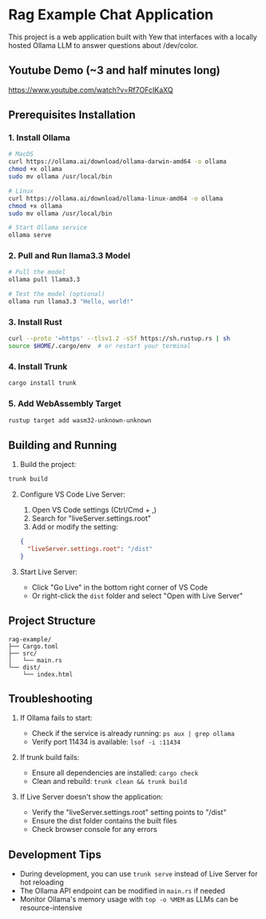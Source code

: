 # Rag Example Chat Application

This project is a web application built with Yew that interfaces with a locally hosted Ollama LLM to answer questions about /dev/color.

## Youtube Demo (~3 and half minutes long)

https://www.youtube.com/watch?v=Rf7OFcIKaXQ

## Prerequisites Installation

### 1. Install Ollama
```bash
# MacOS
curl https://ollama.ai/download/ollama-darwin-amd64 -o ollama
chmod +x ollama
sudo mv ollama /usr/local/bin

# Linux
curl https://ollama.ai/download/ollama-linux-amd64 -o ollama
chmod +x ollama
sudo mv ollama /usr/local/bin

# Start Ollama service
ollama serve
```

### 2. Pull and Run llama3.3 Model
```bash
# Pull the model
ollama pull llama3.3

# Test the model (optional)
ollama run llama3.3 "Hello, world!"
```

### 3. Install Rust
```bash
curl --proto '=https' --tlsv1.2 -sSf https://sh.rustup.rs | sh
source $HOME/.cargo/env  # or restart your terminal
```

### 4. Install Trunk
```bash
cargo install trunk
```

### 5. Add WebAssembly Target
```bash
rustup target add wasm32-unknown-unknown
```

## Building and Running

1. Build the project:
```bash
trunk build
```

2. Configure VS Code Live Server:
   1. Open VS Code settings (Ctrl/Cmd + ,)
   2. Search for "liveServer.settings.root"
   3. Add or modify the setting:
   ```json
   {
     "liveServer.settings.root": "/dist"
   }
   ```

3. Start Live Server:
   - Click "Go Live" in the bottom right corner of VS Code
   - Or right-click the `dist` folder and select "Open with Live Server"

## Project Structure
```
rag-example/
├── Cargo.toml
├── src/
│   └── main.rs
└── dist/
    └── index.html
```

## Troubleshooting

1. If Ollama fails to start:
   - Check if the service is already running: `ps aux | grep ollama`
   - Verify port 11434 is available: `lsof -i :11434`

2. If trunk build fails:
   - Ensure all dependencies are installed: `cargo check`
   - Clean and rebuild: `trunk clean && trunk build`

3. If Live Server doesn't show the application:
   - Verify the "liveServer.settings.root" setting points to "/dist"
   - Ensure the dist folder contains the built files
   - Check browser console for any errors

## Development Tips

- During development, you can use `trunk serve` instead of Live Server for hot reloading
- The Ollama API endpoint can be modified in `main.rs` if needed
- Monitor Ollama's memory usage with `top -o %MEM` as LLMs can be resource-intensive
